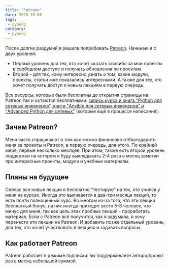 ```yaml
---
title: "Patreon"
date: 2020-10-06
tags:
 - pyneng
category:
 - pyneng
---
```


После долгих раздумий я решила попробовать [Patreon](https://www.patreon.com/natenka). Начинаю я с двух уровней:

* Первый уровень для тех, кто хочет сказать спасибо за мои проекты в свободном доступе и получать обновления по проектам.
* Второй - для тех, кому интересно узнать о том, какие модули, проекты, статьи мне показались интересными. А также для тех, кто хочет получать доступ к новым лекциям в первую очередь. 

Все ресурсы, которые были бесплатны до открытия страницы на Patreon так и остаются бесплатными:
[запись курса и книга "Python для сетевых инженеров", книги "Ansible для сетевых инженеров" и "Advanced Python для сетевых"](https://natenka.github.io/projects/) (которые ещё в процессе написания).  


## Зачем Patreon?

Меня часто спрашивают о том как можно финансово отблагодарить меня за проекты и Patreon, в первую очередь, для этого. По крайней мере, первые несколько месяцев.
При этом, также есть второй уровень поддержки на котором я буду выкладывать 2-4 раза в месяц заметки про интересные проекты, модули и учебные материалы.

## Планы на будущее

Сейчас все новые лекции я бесплатно "тестирую" на тех, кто учился у меня на курсах. Иногда это выливается в два-три месяца лекций,
то есть почти полноценный курс. Во многом из-за того, что эти лекции бесплатный бонус, на них иногда приходит всего 5-8 человек,
что минус для меня, так как цель этих пробных лекций - проработать материал.
Если с Patreon всё получится, как я задумала, я хочу перенести эти лекции на Patreon. И добавить позже отдельный уровень, для тех, кто хочет участвовать в лекциях и задавать вопросы.

## Как работает Patreon

Patreon работает в режиме подписки: вы поддерживаете автора/проект раз в месяц небольшой суммой.
